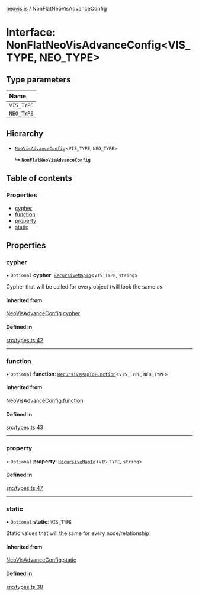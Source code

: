 [neovis.js](../README.md) / NonFlatNeoVisAdvanceConfig

# Interface: NonFlatNeoVisAdvanceConfig<VIS_TYPE, NEO_TYPE\>

## Type parameters

| Name |
| :------ |
| `VIS_TYPE` |
| `NEO_TYPE` |

## Hierarchy

- [`NeoVisAdvanceConfig`](NeoVisAdvanceConfig.md)<`VIS_TYPE`, `NEO_TYPE`\>

  ↳ **`NonFlatNeoVisAdvanceConfig`**

## Table of contents

### Properties

- [cypher](NonFlatNeoVisAdvanceConfig.md#cypher)
- [function](NonFlatNeoVisAdvanceConfig.md#function)
- [property](NonFlatNeoVisAdvanceConfig.md#property)
- [static](NonFlatNeoVisAdvanceConfig.md#static)

## Properties

### cypher

• `Optional` **cypher**: [`RecursiveMapTo`](../README.md#recursivemapto)<`VIS_TYPE`, `string`\>

Cypher that will be called for every object (will look the same as

#### Inherited from

[NeoVisAdvanceConfig](NeoVisAdvanceConfig.md).[cypher](NeoVisAdvanceConfig.md#cypher)

#### Defined in

[src/types.ts:42](https://github.com/thebestnom/neovis.js/blob/2890321/src/types.ts#L42)

___

### function

• `Optional` **function**: [`RecursiveMapToFunction`](../README.md#recursivemaptofunction)<`VIS_TYPE`, `NEO_TYPE`\>

#### Inherited from

[NeoVisAdvanceConfig](NeoVisAdvanceConfig.md).[function](NeoVisAdvanceConfig.md#function)

#### Defined in

[src/types.ts:43](https://github.com/thebestnom/neovis.js/blob/2890321/src/types.ts#L43)

___

### property

• `Optional` **property**: [`RecursiveMapTo`](../README.md#recursivemapto)<`VIS_TYPE`, `string`\>

#### Defined in

[src/types.ts:47](https://github.com/thebestnom/neovis.js/blob/2890321/src/types.ts#L47)

___

### static

• `Optional` **static**: `VIS_TYPE`

Static values that will the same for every node/relationship

#### Inherited from

[NeoVisAdvanceConfig](NeoVisAdvanceConfig.md).[static](NeoVisAdvanceConfig.md#static)

#### Defined in

[src/types.ts:38](https://github.com/thebestnom/neovis.js/blob/2890321/src/types.ts#L38)
